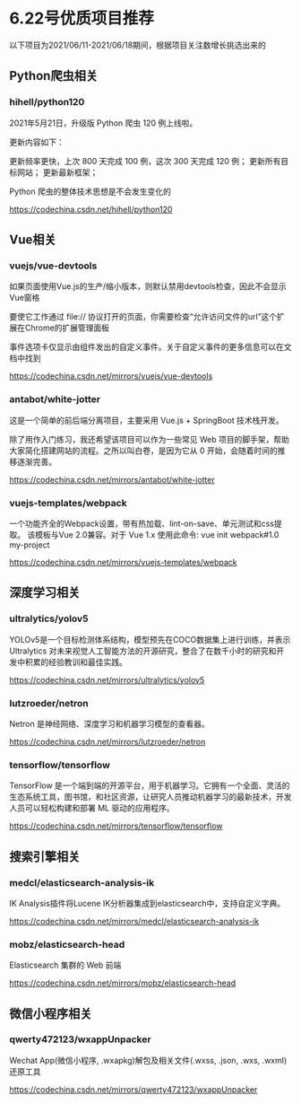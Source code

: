 # 6.22号优质项目推荐

以下项目为2021/06/11-2021/06/18期间，根据项目关注数增长挑选出来的

## Python爬虫相关

### hihell/python120

2021年5月21日，升级版 Python 爬虫 120 例上线啦。

更新内容如下：

更新频率更快，上次 800 天完成 100 例，这次 300 天完成 120 例； 更新所有目标网站； 更新最新框架；

Python 爬虫的整体技术思想是不会发生变化的

https://codechina.csdn.net/hihell/python120

## Vue相关

### vuejs/vue-devtools

如果页面使用Vue.js的生产/缩小版本，则默认禁用devtools检查，因此不会显示Vue窗格

要使它工作通过 file:// 协议打开的页面，你需要检查“允许访问文件的url”这个扩展在Chrome的扩展管理面板

事件选项卡仅显示由组件发出的自定义事件。关于自定义事件的更多信息可以在文档中找到

https://codechina.csdn.net/mirrors/vuejs/vue-devtools

### antabot/white-jotter

这是一个简单的前后端分离项目，主要采用 Vue.js + SpringBoot 技术栈开发。

除了用作入门练习，我还希望该项目可以作为一些常见 Web 项目的脚手架，帮助大家简化搭建网站的流程。之所以叫白卷，是因为它从 0 开始，会随着时间的推移逐渐完善。

https://codechina.csdn.net/mirrors/antabot/white-jotter

### vuejs-templates/webpack

一个功能齐全的Webpack设置，带有热加载、lint-on-save、单元测试和css提取。
该模板与Vue 2.0兼容。对于 Vue 1.x 使用此命令: vue init webpack#1.0 my-project

https://codechina.csdn.net/mirrors/vuejs-templates/webpack

## 深度学习相关

### ultralytics/yolov5

YOLOv5是一个目标检测体系结构，模型预先在COCO数据集上进行训练，并表示Ultralytics
对未来视觉人工智能方法的开源研究，整合了在数千小时的研究和开发中积累的经验教训和最佳实践。

https://codechina.csdn.net/mirrors/ultralytics/yolov5

### lutzroeder/netron

Netron 是神经网络、深度学习和机器学习模型的查看器。

https://codechina.csdn.net/mirrors/lutzroeder/netron

### tensorflow/tensorflow

TensorFlow 是一个端到端的开源平台，用于机器学习。它拥有一个全面、灵活的生态系统工具，图书馆，和社区资源，让研究人员推动机器学习的最新技术，开发人员可以轻松构建和部署 ML 驱动的应用程序。

https://codechina.csdn.net/mirrors/tensorflow/tensorflow

## 搜索引擎相关

### medcl/elasticsearch-analysis-ik

IK Analysis插件将Lucene IK分析器集成到elasticsearch中，支持自定义字典。

https://codechina.csdn.net/mirrors/medcl/elasticsearch-analysis-ik

### mobz/elasticsearch-head

Elasticsearch 集群的 Web 前端

https://codechina.csdn.net/mirrors/mobz/elasticsearch-head

## 微信小程序相关

### qwerty472123/wxappUnpacker

Wechat App(微信小程序, .wxapkg)解包及相关文件(.wxss, .json, .wxs, .wxml)还原工具

https://codechina.csdn.net/mirrors/qwerty472123/wxappUnpacker
